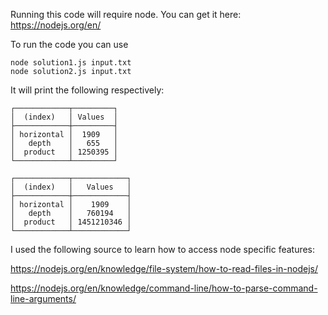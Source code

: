 Running this code will require node. You can get it here:
https://nodejs.org/en/

To run the code you can use
```
node solution1.js input.txt
node solution2.js input.txt
```
It will print the following respectively:
```
┌────────────┬─────────┐
│  (index)   │ Values  │
├────────────┼─────────┤
│ horizontal │  1909   │
│   depth    │   655   │
│  product   │ 1250395 │
└────────────┴─────────┘

┌────────────┬────────────┐
│  (index)   │   Values   │
├────────────┼────────────┤
│ horizontal │    1909    │
│   depth    │   760194   │
│  product   │ 1451210346 │
└────────────┴────────────┘

```

I used the following source to learn how to access node specific features:

https://nodejs.org/en/knowledge/file-system/how-to-read-files-in-nodejs/

https://nodejs.org/en/knowledge/command-line/how-to-parse-command-line-arguments/
